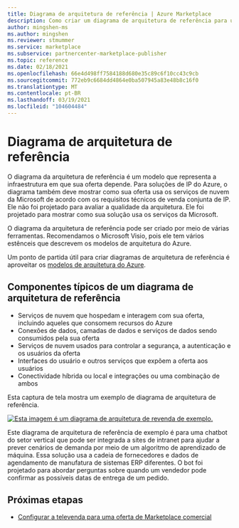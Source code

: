 ```yaml
---
title: Diagrama de arquitetura de referência | Azure Marketplace
description: Como criar um diagrama de arquitetura de referência para uma oferta no Microsoft Commercial Marketplace.
author: mingshen-ms
ms.author: mingshen
ms.reviewer: stmummer
ms.service: marketplace
ms.subservice: partnercenter-marketplace-publisher
ms.topic: reference
ms.date: 02/18/2021
ms.openlocfilehash: 66e4d498ff7584188d680e35c89c6f10cc43c9cb
ms.sourcegitcommit: 772eb9c6684dd4864e0ba507945a83e48b8c16f0
ms.translationtype: MT
ms.contentlocale: pt-BR
ms.lasthandoff: 03/19/2021
ms.locfileid: "104604484"
---
```

# <a name="reference-architecture-diagram"></a>Diagrama de arquitetura de referência

O diagrama da arquitetura de referência é um modelo que representa a infraestrutura em que sua oferta depende. Para soluções de IP do Azure, o diagrama também deve mostrar como sua oferta usa os serviços de nuvem da Microsoft de acordo com os requisitos técnicos de venda conjunta de IP. Ele não foi projetado para avaliar a qualidade da arquitetura. Ele foi projetado para mostrar como sua solução usa os serviços da Microsoft.

O diagrama da arquitetura de referência pode ser criado por meio de várias ferramentas. Recomendamos o Microsoft Visio, pois ele tem vários estênceis que descrevem os modelos de arquitetura do Azure.

Um ponto de partida útil para criar diagramas de arquitetura de referência é aproveitar os [modelos de arquitetura do Azure](/azure/architecture/browse/).

## <a name="typical-components-of-a-reference-architecture-diagram"></a>Componentes típicos de um diagrama de arquitetura de referência

- Serviços de nuvem que hospedam e interagem com sua oferta, incluindo aqueles que consomem recursos do Azure
- Conexões de dados, camadas de dados e serviços de dados sendo consumidos pela sua oferta
- Serviços de nuvem usados para controlar a segurança, a autenticação e os usuários da oferta
- Interfaces do usuário e outros serviços que expõem a oferta aos usuários
- Conectividade híbrida ou local e integrações ou uma combinação de ambos

Esta captura de tela mostra um exemplo de diagrama de arquitetura de referência.

[![Esta imagem é um diagrama de arquitetura de revenda de exemplo.](./media/co-sell/co-sell-arch-diagram.png)](./media/co-sell/co-sell-arch-diagram.png#lightbox)

Este diagrama de arquitetura de referência de exemplo é para uma chatbot do setor vertical que pode ser integrada a sites de intranet para ajudar a prever cenários de demanda por meio de um algoritmo de aprendizado de máquina. Essa solução usa a cadeia de fornecedores e dados de agendamento de manufatura de sistemas ERP diferentes. O bot foi projetado para abordar perguntas sobre quando um vendedor pode confirmar as possíveis datas de entrega de um pedido.

## <a name="next-steps"></a>Próximas etapas

- [Configurar a televenda para uma oferta de Marketplace comercial](commercial-marketplace-co-sell.md)
